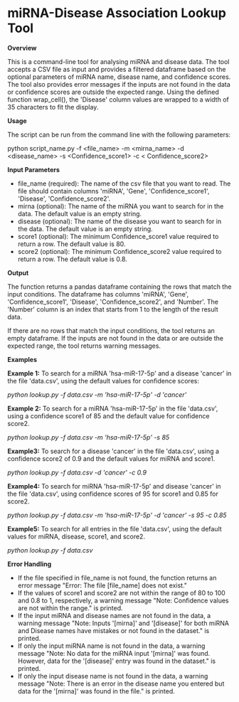 # miRNA-Disease Association Lookup Tool

**Overview**

This is a command-line tool for analysing miRNA and disease data. The tool accepts a CSV file as input and provides a filtered dataframe based on the optional parameters of miRNA name, disease name, and confidence scores. The tool also provides error messages if the inputs are not found in the data or confidence scores are outside the expected range. Using the defined function wrap_cell(), the 'Disease' column values are wrapped to a width of 35 characters to fit the display.

**Usage**

The script can be run from the command line with the following parameters:

python script_name.py -f \<file_name\> -m \<mirna_name\> -d \<disease_name\> -s \<Confidence_score1\> -c \< Confidence_score2\>

**Input Parameters**

-   file_name (required): The name of the csv file that you want to read. The file should contain columns 'miRNA', 'Gene', 'Confidence_score1', 'Disease', 'Confidence_score2'.
-   mirna (optional): The name of the miRNA you want to search for in the data. The default value is an empty string.
-   disease (optional): The name of the disease you want to search for in the data. The default value is an empty string.
-   score1 (optional): The minimum Confidence_score1 value required to return a row. The default value is 80.
-   score2 (optional): The minimum Confidence_score2 value required to return a row. The default value is 0.8.

**Output**

The function returns a pandas dataframe containing the rows that match the input conditions. The dataframe has columns 'miRNA', 'Gene', 'Confidence_score1', 'Disease', 'Confidence_score2', and 'Number'. The 'Number' column is an index that starts from 1 to the length of the result data.

If there are no rows that match the input conditions, the tool returns an empty dataframe. If the inputs are not found in the data or are outside the expected range, the tool returns warning messages.

**Examples**

**Example 1:** To search for a miRNA 'hsa-miR-17-5p' and a disease 'cancer' in the file 'data.csv', using the default values for confidence scores:

*python lookup.py -f data.csv -m 'hsa-miR-17-5p' -d 'cancer'*

**Example 2:** To search for a miRNA 'hsa-miR-17-5p' in the file 'data.csv', using a confidence score1 of 85 and the default value for confidence score2.

*python lookup.py -f data.csv -m 'hsa-miR-17-5p' -s 85*

**Example3:** To search for a disease 'cancer' in the file 'data.csv', using a confidence score2 of 0.9 and the default values for miRNA and score1.

*python lookup.py -f data.csv -d 'cancer' -c 0.9*

**Example4:** To search for miRNA 'hsa-miR-17-5p' and disease 'cancer' in the file 'data.csv', using confidence scores of 95 for score1 and 0.85 for score2.

*python lookup.py -f data.csv -m 'hsa-miR-17-5p' -d 'cancer' -s 95 -c 0.85*

**Example5:** To search for all entries in the file 'data.csv', using the default values for miRNA, disease, score1, and score2.

*python lookup.py -f data.csv*

**Error Handling**

-   If the file specified in file_name is not found, the function returns an error message "Error: The file [file_name] does not exist."
-   If the values of score1 and score2 are not within the range of 80 to 100 and 0.8 to 1, respectively, a warning message "Note: Confidence values are not within the range." is printed.
-   If the input miRNA and disease names are not found in the data, a warning message "Note: Inputs '[mirna]' and '[disease]' for both miRNA and Disease names have mistakes or not found in the dataset." is printed.
-   If only the input miRNA name is not found in the data, a warning message "Note: No data for the miRNA input '[mirna]' was found. However, data for the '[disease]' entry was found in the dataset." is printed.
-   If only the input disease name is not found in the data, a warning message "Note: There is an error in the disease name you entered but data for the '[mirna]' was found in the file." is printed.
